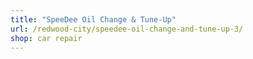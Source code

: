 ```yaml
---
title: "SpeeDee Oil Change & Tune-Up"
url: /redwood-city/speedee-oil-change-and-tune-up-3/
shop: car repair
---
```

